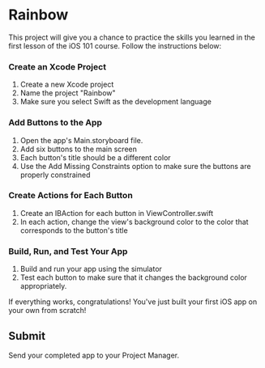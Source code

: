 # Rainbow

This project will give you a chance to practice the skills you learned in the first lesson of the iOS 101 course. Follow the instructions below:

### Create an Xcode Project

1. Create a new Xcode project
2. Name the project "Rainbow"
3. Make sure you select Swift as the development language

### Add Buttons to the App

1. Open the app's Main.storyboard file.
2. Add six buttons to the main screen
3. Each button's title should be a different color
4. Use the Add Missing Constraints option to make sure the buttons are properly constrained

### Create Actions for Each Button

1. Create an IBAction for each button in ViewController.swift
2. In each action, change the view's background color to the color that corresponds to the button's title

### Build, Run, and Test Your App

1. Build and run your app using the simulator
2. Test each button to make sure that it changes the background color appropriately.

If everything works, congratulations! You've just built your first iOS app on your own from scratch!

## Submit

Send your completed app to your Project Manager.
